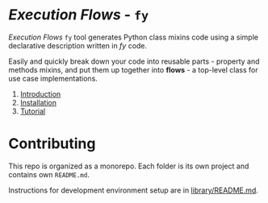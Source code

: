 # _Execution Flows_ - `fy`

_Execution Flows_ `fy` tool generates Python class mixins code using a simple declarative description written in _fy_ code.

Easily and quickly break down your code into reusable parts - property and methods mixins, 
and put them up together into **flows** - a top-level class for use case implementations.

1. [Introduction](https://execution-flows.github.io/fy/)
2. [Installation](https://execution-flows.github.io/fy/getting_started/installation)
3. [Tutorial](https://execution-flows.github.io/fy/tutorial/flow/flow/)

# Contributing

This repo is organized as a monorepo. Each folder is its own project and contains own `README.md`.

Instructions for development environment setup are in [library/README.md](library/README.md).
